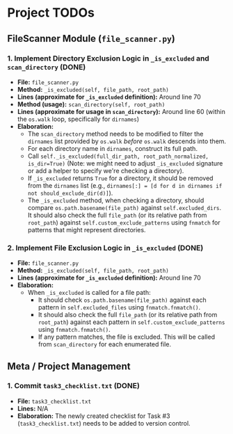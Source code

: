 # Project TODOs

## FileScanner Module (`file_scanner.py`)

### 1. Implement Directory Exclusion Logic in `_is_excluded` and `scan_directory` (DONE)
- **File:** `file_scanner.py`
- **Method:** `_is_excluded(self, file_path, root_path)`
- **Lines (approximate for `_is_excluded` definition):** Around line 70
- **Method (usage):** `scan_directory(self, root_path)`
- **Lines (approximate for usage in `scan_directory`):** Around line 60 (within the `os.walk` loop, specifically for `dirnames`)
- **Elaboration:**
    - The `scan_directory` method needs to be modified to filter the `dirnames` list provided by `os.walk` *before* `os.walk` descends into them.
    - For each directory name in `dirnames`, construct its full path.
    - Call `self._is_excluded(full_dir_path, root_path_normalized, is_dir=True)` (Note: we might need to adjust `_is_excluded` signature or add a helper to specify we're checking a directory).
    - If `_is_excluded` returns `True` for a directory, it should be removed from the `dirnames` list (e.g., `dirnames[:] = [d for d in dirnames if not should_exclude_dir(d)]`).
    - The `_is_excluded` method, when checking a directory, should compare `os.path.basename(file_path)` against `self.excluded_dirs`. It should also check the full `file_path` (or its relative path from `root_path`) against `self.custom_exclude_patterns` using `fnmatch` for patterns that might represent directories.

### 2. Implement File Exclusion Logic in `_is_excluded` (DONE)
- **File:** `file_scanner.py`
- **Method:** `_is_excluded(self, file_path, root_path)`
- **Lines (approximate for `_is_excluded` definition):** Around line 70
- **Elaboration:**
    - When `_is_excluded` is called for a file path:
        - It should check `os.path.basename(file_path)` against each pattern in `self.excluded_files` using `fnmatch.fnmatch()`.
        - It should also check the full `file_path` (or its relative path from `root_path`) against each pattern in `self.custom_exclude_patterns` using `fnmatch.fnmatch()`.
        - If any pattern matches, the file is excluded. This will be called from `scan_directory` for each enumerated file.

## Meta / Project Management

### 1. Commit `task3_checklist.txt` (DONE)
- **File:** `task3_checklist.txt`
- **Lines:** N/A
- **Elaboration:** The newly created checklist for Task #3 (`task3_checklist.txt`) needs to be added to version control. 